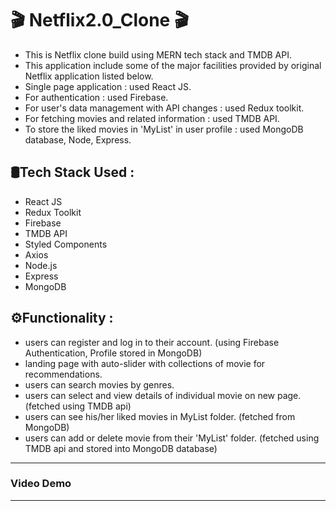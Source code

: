 # 🎬 Netflix2.0_Clone 🎬 #
- This is Netflix clone build using MERN tech stack and TMDB API. 
- This application include some of the major facilities provided by original Netflix application listed below.
- Single page application : used React JS.
- For authentication : used Firebase.
- For user's data management with API changes : used Redux toolkit.
- For fetching movies and related information : used TMDB API.
- To store the liked movies in 'MyList' in user profile : used MongoDB database, Node, Express.

## 🛢Tech Stack Used : 
- React JS
- Redux Toolkit
- Firebase
- TMDB API
- Styled Components
- Axios
- Node.js
- Express 
- MongoDB


## ⚙Functionality : 

- users can register and log in to their account. (using Firebase Authentication, Profile stored in MongoDB) 
- landing page with auto-slider with collections of movie for recommendations.
- users can search movies by genres.
- users can select and view details of individual movie on new page. (fetched using TMDB api)
- users can see his/her liked movies in MyList folder. (fetched from MongoDB)
- users can add or delete movie from their 'MyList' folder. (fetched using TMDB api and stored into MongoDB database)

---

### Video Demo



---

